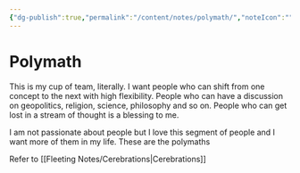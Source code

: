```yaml
---
{"dg-publish":true,"permalink":"/content/notes/polymath/","noteIcon":""}
---
```


# Polymath

This is my cup of team, literally. I want people who can shift from one concept to the next with high flexibility. People who can have a discussion on geopolitics, religion, science, philosophy and so on. People who can get lost in a stream of thought is a blessing to me. 

I am not passionate about people but I love this segment of people and I want more of them in my life. These are the polymaths

Refer to [[Fleeting Notes/Cerebrations\|Cerebrations]]

